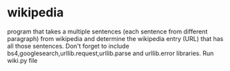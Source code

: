 # wikipedia
program that takes a multiple sentences (each sentence from different paragraph)  from wikipedia and determine the wikipedia entry (URL) that has all those sentences.
Don't forget to include bs4,googlesearch,urllib.request,urllib.parse and urllib.error libraries.
Run wiki.py file
